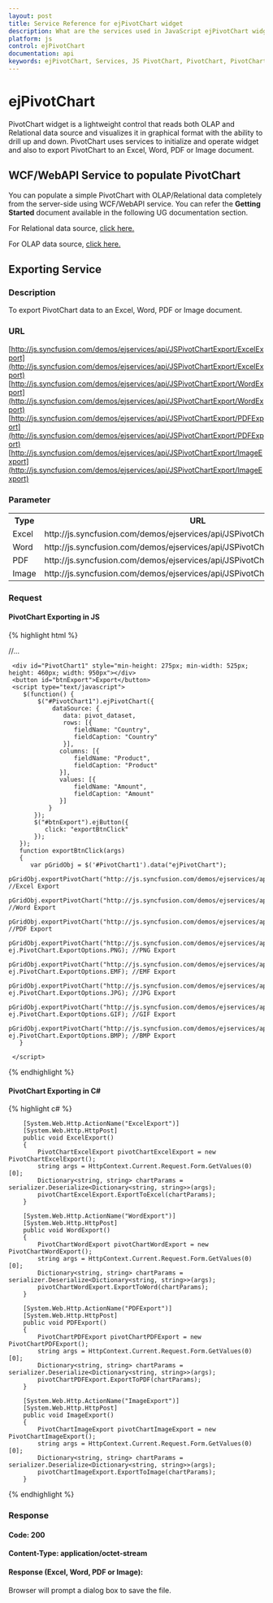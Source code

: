 ```yaml
---
layout: post
title: Service Reference for ejPivotChart widget
description: What are the services used in JavaScript ejPivotChart widget
platform: js
control: ejPivotChart
documentation: api
keywords: ejPivotChart, Services, JS PivotChart, PivotChart, PivotChart Exporting, Image Exporting
---
```


# ejPivotChart

PivotChart widget is a lightweight control that reads both OLAP and Relational data source and visualizes it in graphical format with the ability to drill up and down. PivotChart uses services to initialize and operate widget and also to export PivotChart to an Excel, Word, PDF or Image document.

## WCF/WebAPI Service to populate PivotChart 
You can populate a simple PivotChart with OLAP/Relational data completely from the server-side using WCF/WebAPI service. You can refer the **Getting Started** document available in the following UG documentation section.
 
For Relational data source, [click here.](https://help.syncfusion.com/js/pivotchart/relational-getting-started#creating-a-simple-application-with-pivotchart-and-relational-datasource-server-mode)

For OLAP data source, [click here.](https://help.syncfusion.com/js/pivotchart/olap-getting-started#creating-a-simple-application-with-pivotchart-and-olap-datasource-server-mode)
 
## Exporting Service

### Description

To export PivotChart data to an Excel, Word, PDF or Image document.

### URL

[http://js.syncfusion.com/demos/ejservices/api/JSPivotChartExport/ExcelExport](http://js.syncfusion.com/demos/ejservices/api/JSPivotChartExport/ExcelExport)
[http://js.syncfusion.com/demos/ejservices/api/JSPivotChartExport/WordExport](http://js.syncfusion.com/demos/ejservices/api/JSPivotChartExport/WordExport)
[http://js.syncfusion.com/demos/ejservices/api/JSPivotChartExport/PDFExport](http://js.syncfusion.com/demos/ejservices/api/JSPivotChartExport/PDFExport)
[http://js.syncfusion.com/demos/ejservices/api/JSPivotChartExport/ImageExport](http://js.syncfusion.com/demos/ejservices/api/JSPivotChartExport/ImageExport)

### Parameter
<table>
   <th>Type</th>
   <th>URL </th>
   <th>MultipleExport </th>
   <tr>
      <td>Excel</td>
      <td>http://js.syncfusion.com/demos/ejservices/api/JSPivotChartExport/ExcelExport</td>
      <td>False</td>
   </tr>
   <tr>
      <td>Word</td>
      <td>http://js.syncfusion.com/demos/ejservices/api/JSPivotChartExport/WordExport</td>
      <td>False</td>
   </tr>
   <tr>
      <td>PDF</td>
      <td>http://js.syncfusion.com/demos/ejservices/api/JSPivotChartExport/PDFExport</td>
      <td>False</td>
   </tr>
   <tr>
      <td>Image</td>
      <td>http://js.syncfusion.com/demos/ejservices/api/JSPivotChartExport/ImageExport</td>
      <td>False</td>
   </tr>
</table>

### Request

#### PivotChart Exporting in JS

{% highlight html %}

<html>
//...
<body>
      
     <div id="PivotChart1" style="min-height: 275px; min-width: 525px; height: 460px; width: 950px"></div>
     <button id="btnExport">Export</button>
     <script type="text/javascript">
        $(function() {
            $("#PivotChart1").ejPivotChart({
                dataSource: {
                   data: pivot_dataset,
                   rows: [{
                      fieldName: "Country",
                      fieldCaption: "Country"
                   }],
                  columns: [{
                      fieldName: "Product",
                      fieldCaption: "Product"
                  }],
                  values: [{
                      fieldName: "Amount",
                      fieldCaption: "Amount"
                  }]
               }
           });
           $("#btnExport").ejButton({
              click: "exportBtnClick"
           });
       });
       function exportBtnClick(args)
       {
          var pGridObj = $('#PivotChart1').data("ejPivotChart");
          pGridObj.exportPivotChart("http://js.syncfusion.com/demos/ejservices/api/JSPivotChartExport/ExcelExport");  //Excel Export
          pGridObj.exportPivotChart("http://js.syncfusion.com/demos/ejservices/api/JSPivotChartExport/WordExport");   //Word Export
          pGridObj.exportPivotChart("http://js.syncfusion.com/demos/ejservices/api/JSPivotChartExport/PDFExport");    //PDF Export
          pGridObj.exportPivotChart("http://js.syncfusion.com/demos/ejservices/api/JSPivotChartExport/ImageExport","PivotChart", ej.PivotChart.ExportOptions.PNG); //PNG Export
          pGridObj.exportPivotChart("http://js.syncfusion.com/demos/ejservices/api/JSPivotChartExport/ImageExport","PivotChart", ej.PivotChart.ExportOptions.EMF); //EMF Export
          pGridObj.exportPivotChart("http://js.syncfusion.com/demos/ejservices/api/JSPivotChartExport/ImageExport","PivotChart", ej.PivotChart.ExportOptions.JPG); //JPG Export
          pGridObj.exportPivotChart("http://js.syncfusion.com/demos/ejservices/api/JSPivotChartExport/ImageExport","PivotChart", ej.PivotChart.ExportOptions.GIF); //GIF Export
          pGridObj.exportPivotChart("http://js.syncfusion.com/demos/ejservices/api/JSPivotChartExport/ImageExport","PivotChart", ej.PivotChart.ExportOptions.BMP); //BMP Export
       }
       
     </script>
</body>
</html>

{% endhighlight %}

#### PivotChart Exporting in C\#

{% highlight c# %}

        [System.Web.Http.ActionName("ExcelExport")]
        [System.Web.Http.HttpPost]
        public void ExcelExport()
        {
            PivotChartExcelExport pivotChartExcelExport = new PivotChartExcelExport();
            string args = HttpContext.Current.Request.Form.GetValues(0)[0];
            Dictionary<string, string> chartParams = serializer.Deserialize<Dictionary<string, string>>(args);
            pivotChartExcelExport.ExportToExcel(chartParams);
        }

        [System.Web.Http.ActionName("WordExport")]
        [System.Web.Http.HttpPost]
        public void WordExport()
        {
            PivotChartWordExport pivotChartWordExport = new PivotChartWordExport();
            string args = HttpContext.Current.Request.Form.GetValues(0)[0];
            Dictionary<string, string> chartParams = serializer.Deserialize<Dictionary<string, string>>(args);
            pivotChartWordExport.ExportToWord(chartParams);
        }

        [System.Web.Http.ActionName("PDFExport")]
        [System.Web.Http.HttpPost]
        public void PDFExport()
        {
            PivotChartPDFExport pivotChartPDFExport = new PivotChartPDFExport();
            string args = HttpContext.Current.Request.Form.GetValues(0)[0];
            Dictionary<string, string> chartParams = serializer.Deserialize<Dictionary<string, string>>(args);
            pivotChartPDFExport.ExportToPDF(chartParams);
        }

        [System.Web.Http.ActionName("ImageExport")]
        [System.Web.Http.HttpPost]
        public void ImageExport()
        {
            PivotChartImageExport pivotChartImageExport = new PivotChartImageExport();
            string args = HttpContext.Current.Request.Form.GetValues(0)[0];
            Dictionary<string, string> chartParams = serializer.Deserialize<Dictionary<string, string>>(args);
            pivotChartImageExport.ExportToImage(chartParams);
        }  
{% endhighlight %}
 
### Response

#### Code: 200

#### Content-Type: application/octet-stream

#### Response (Excel, Word, PDF or Image):
Browser will prompt a dialog box to save the file.


